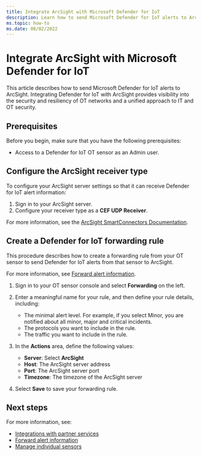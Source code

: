 ```yaml
---
title: Integrate ArcSight with Microsoft Defender for IoT
description: Learn how to send Microsoft Defender for IoT alerts to ArcSight.
ms.topic: how-to
ms.date: 08/02/2022
---
```


# Integrate ArcSight with Microsoft Defender for IoT

This article describes how to send Microsoft Defender for IoT alerts to ArcSight. Integrating Defender for IoT with ArcSight provides visibility into the security and resiliency of OT networks and a unified approach to IT and OT security.

## Prerequisites

Before you begin, make sure that you have the following prerequisites:

- Access to a Defender for IoT OT sensor as an Admin user.

## Configure the ArcSight receiver type

To configure your ArcSight server settings so that it can receive Defender for IoT alert information:

1. Sign in to your ArcSight server.
1. Configure your receiver type as a **CEF UDP Receiver**.

For more information, see the [ArcSight SmartConnectors Documentation](https://www.microfocus.com/documentation/arcsight/arcsight-smartconnectors/#gsc.tab=0).

## Create a Defender for IoT forwarding rule

This procedure describes how to create a forwarding rule from your OT sensor to send Defender for IoT alerts from that sensor to ArcSight.

For more information, see [Forward alert information](../how-to-forward-alert-information-to-partners.md).

1. Sign in to your OT sensor console and select **Forwarding** on the left.

1. Enter a meaningful name for your rule, and then define your rule details, including:

    - The minimal alert level. For example, if you select Minor, you are notified about all minor, major and critical incidents.
    - The protocols you want to include in the rule.
    - The traffic you want to include in the rule.

1. In the **Actions** area, define the following values:

    - **Server**: Select **ArcSight**
    - **Host**: The ArcSight server address
    - **Port**: The ArcSight server port
    - **Timezone**: The timezone of the ArcSight server

1. Select **Save** to save your forwarding rule.

## Next steps

For more information, see:

- [Integrations with partner services](../integrate-overview.md)
- [Forward alert information](../how-to-forward-alert-information-to-partners.md)
- [Manage individual sensors](../how-to-manage-individual-sensors.md)

